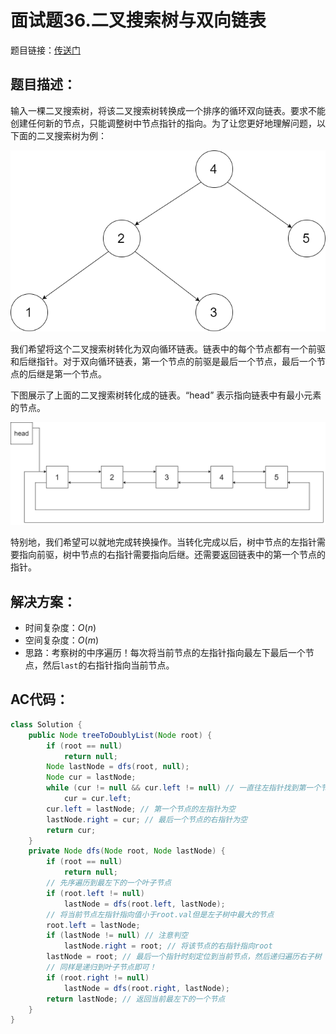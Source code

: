 # 面试题36.二叉搜索树与双向链表
题目链接：[传送门](https://leetcode-cn.com/problems/er-cha-sou-suo-shu-yu-shuang-xiang-lian-biao-lcof/)

## 题目描述：
输入一棵二叉搜索树，将该二叉搜索树转换成一个排序的循环双向链表。要求不能创建任何新的节点，只能调整树中节点指针的指向。为了让您更好地理解问题，以下面的二叉搜索树为例：

![](../_media/bstdlloriginalbst.png)

我们希望将这个二叉搜索树转化为双向循环链表。链表中的每个节点都有一个前驱和后继指针。对于双向循环链表，第一个节点的前驱是最后一个节点，最后一个节点的后继是第一个节点。

下图展示了上面的二叉搜索树转化成的链表。“head” 表示指向链表中有最小元素的节点。

![](../_media/bstdllreturndll.png)

特别地，我们希望可以就地完成转换操作。当转化完成以后，树中节点的左指针需要指向前驱，树中节点的右指针需要指向后继。还需要返回链表中的第一个节点的指针。

## 解决方案：
- 时间复杂度：$O(n)$
- 空间复杂度：$O(m)$
- 思路：考察树的中序遍历！每次将当前节点的左指针指向最左下最后一个节点，然后`last`的右指针指向当前节点。

## AC代码：
```java
class Solution {
	public Node treeToDoublyList(Node root) {
		if (root == null)
			return null;
		Node lastNode = dfs(root, null);
		Node cur = lastNode;
		while (cur != null && cur.left != null) // 一直往左指针找到第一个节点
			cur = cur.left;
		cur.left = lastNode; // 第一个节点的左指针为空
		lastNode.right = cur; // 最后一个节点的右指针为空
		return cur;
	}
	private Node dfs(Node root, Node lastNode) {
		if (root == null)
			return null;
		// 先序遍历到最左下的一个叶子节点
		if (root.left != null)
			lastNode = dfs(root.left, lastNode);
		// 将当前节点左指针指向值小于root.val但是左子树中最大的节点
		root.left = lastNode;
		if (lastNode != null) // 注意判空
			lastNode.right = root; // 将该节点的右指针指向root
		lastNode = root; // 最后一个指针时刻定位到当前节点，然后递归遍历右子树
		// 同样是递归到叶子节点即可！
		if (root.right != null)
			lastNode = dfs(root.right, lastNode);
		return lastNode; // 返回当前最左下的一个节点
	}
}
```